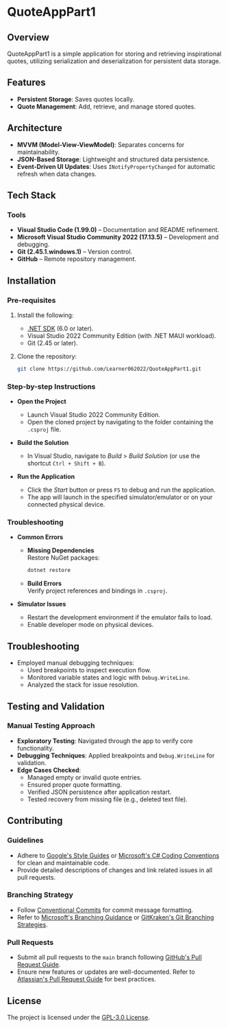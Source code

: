 # QuoteAppPart1

## Overview
QuoteAppPart1 is a simple application for storing and retrieving inspirational quotes, utilizing serialization and deserialization for persistent data storage.

## Features
- **Persistent Storage**: Saves quotes locally.
- **Quote Management**: Add, retrieve, and manage stored quotes.

## Architecture
- **MVVM (Model-View-ViewModel)**: Separates concerns for maintainability.
- **JSON-Based Storage**: Lightweight and structured data persistence.
- **Event-Driven UI Updates**: Uses `INotifyPropertyChanged` for automatic refresh when data changes.

## Tech Stack

### Tools  
- **Visual Studio Code (1.99.0)** – Documentation and README refinement.  
- **Microsoft Visual Studio Community 2022 (17.13.5)** – Development and debugging.  
- **Git (2.45.1.windows.1)** – Version control.  
- **GitHub** – Remote repository management.

## Installation

### Pre-requisites
1. Install the following:
   - [.NET SDK](https://dotnet.microsoft.com/download/dotnet) (6.0 or later).
   - Visual Studio 2022 Community Edition (with .NET MAUI workload).
   - Git (2.45 or later).

2. Clone the repository:
   ```bash
   git clone https://github.com/Learner062022/QuoteAppPart1.git
   ```

### Step-by-step Instructions
- **Open the Project**  
  - Launch Visual Studio 2022 Community Edition.  
  - Open the cloned project by navigating to the folder containing the `.csproj` file.  

- **Build the Solution**  
  - In Visual Studio, navigate to *Build* > *Build Solution* (or use the shortcut `Ctrl + Shift + B`).  

- **Run the Application**  
  - Click the *Start* button or press `F5` to debug and run the application.  
  - The app will launch in the specified simulator/emulator or on your connected physical device.  

### Troubleshooting
- **Common Errors**  
  - **Missing Dependencies**  
    Restore NuGet packages:  
    ```bash
    dotnet restore
    ```

  - **Build Errors**  
    Verify project references and bindings in `.csproj`.  

- **Simulator Issues**  
  - Restart the development environment if the emulator fails to load.  
  - Enable developer mode on physical devices.  

## Troubleshooting
- Employed manual debugging techniques:
  - Used breakpoints to inspect execution flow.
  - Monitored variable states and logic with `Debug.WriteLine`.
  - Analyzed the stack for issue resolution.

## Testing and Validation

### Manual Testing Approach
- **Exploratory Testing**: Navigated through the app to verify core functionality.
- **Debugging Techniques**: Applied breakpoints and `Debug.WriteLine` for validation.
- **Edge Cases Checked**:
  - Managed empty or invalid quote entries.
  - Ensured proper quote formatting.
  - Verified JSON persistence after application restart.
  - Tested recovery from missing file (e.g., deleted text file).

## Contributing

### Guidelines
- Adhere to [Google's Style Guides](https://google.github.io/styleguide/) or [Microsoft's C# Coding Conventions](https://learn.microsoft.com/en-us/dotnet/csharp/fundamentals/coding-style/coding-conventions) for clean and maintainable code.
- Provide detailed descriptions of changes and link related issues in all pull requests.

### Branching Strategy
- Follow [Conventional Commits](https://www.conventionalcommits.org/) for commit message formatting. 
- Refer to [Microsoft's Branching Guidance](https://learn.microsoft.com/en-us/azure/devops/repos/git/git-branching-guidance?view=azure-devops) or [GitKraken's Git Branching Strategies](https://www.gitkraken.com/learn/git/best-practices/git-branch-strategy).

### Pull Requests
- Submit all pull requests to the `main` branch following [GitHub's Pull Request Guide](https://docs.github.com/en/pull-requests/collaborating-with-pull-requests/getting-started/about-pull-requests).
- Ensure new features or updates are well-documented. Refer to [Atlassian's Pull Request Guide](https://www.atlassian.com/blog/git/written-unwritten-guide-pull-requests) for best practices.

## License
The project is licensed under the [GPL-3.0 License](https://www.gnu.org/licenses/gpl-3.0.en.html).